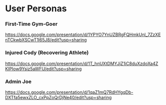 # User Personas

### First-Time Gym-Goer 
https://docs.google.com/presentation/d/1YPYO7YnUZBRgFQHmkUnl_7ZzXEnTCkwbXSCwT1l65J8/edit?usp=sharing

### Injured Cody (Recovering Athlete)
https://docs.google.com/presentation/d/1T_hnUXtDMYJjZ1iC8duXzdoXa4ZKIPIow9Ysiz5aWFU/edit?usp=sharing

### Admin Joe
https://docs.google.com/presentation/d/1qaZ1mQ7RdHYgqDb-DXTfa5ewxZLO_cxPpZoQrDjNe40/edit?usp=sharing
